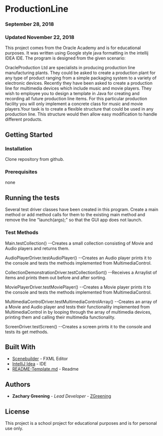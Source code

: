 # ProductionLine
### September 28, 2018
### Updated November 22, 2018

This project comes from the Oracle Academy and is for educational purposes.
It was written using Google style java formatting in the intellij IDEA IDE.
The program is designed from the given scenario:

OracleProduction Ltd are specialists in producing production line 
manufacturing plants. They could be asked to create a production plant for
any type of product ranging from a simple packaging system to a variety of 
electronic devices. Recently they have been asked to create a production 
line for multimedia devices which include music and movie players. They wish
to employee you to design a template in Java for creating and recording all
future production line items. For this particular production facility you 
will only implement a concrete class for music and movie players.Your task
is to create a flexible structure that could be used in any production line. 
This structure would then allow easy modification to handle different products.

## Getting Started


### Installation

  Clone repository from github.
  
### Prerequisites

  none

## Running the tests

Several test driver classes have been created in this program. Create a main method or add method calls for them to the
existing main method and remove the line "launch(args);" so that the GUI app does not launch.

### Test Methods

Main.testCollection() --Creates a small collection consisting of Movie and Audio players and returns them.

AudioPlayerDriver.testAudioPlayer() --Creates an Audio player prints it to the console and tests the methods implemented from MultimediaControl.

CollectionDemonstrationDriver.testCollectionSort() --Receives a Arraylist of items and prints them out before and after sorting.

MoviePlayerDriver.testMoviePlayer() --Creates a Movie player prints it to the console and tests the methods implemented from MultimediaControl.

MultimediaControlDriver.testMultimediaControlArray() --Creates an array of a Movie and Audio player and tests their functionality implemented from MultimediaControl in by looping through the array of multimedia devices, printing them and calling their multimedia functionality.

ScreenDriver.testScreen() --Creates a screen prints it to the console and tests its get methods.

## Built With

* [Scenebuilder](https://gluonhq.com/products/scene-builder/) - FXML Editor
* [IntelliJ Idea](https://www.jetbrains.com/idea/) - IDE
* [README-Template.md](https://gist.github.com/PurpleBooth/109311bb0361f32d87a2#file-readme-template-md) - Readme

## Authors

* **Zachary Greening** - *Lead Developer* - [ZGreening](https://github.com/zgreening)

## License

This project is a school project for educational purposes and is for personal use only.


